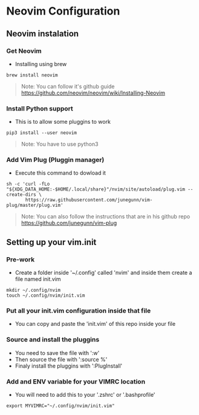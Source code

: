 # Neovim Configuration

## Neovim instalation

### Get Neovim

- Installing using brew

```
brew install neovim
```

> Note: You can follow it's github guide https://github.com/neovim/neovim/wiki/Installing-Neovim

### Install Python support

- This is to allow some pluggins to work

```
pip3 install --user neovim
```

> Note: You have to use python3

### Add Vim Plug (Pluggin manager)

- Execute this command to dowload it

```
sh -c 'curl -fLo "${XDG_DATA_HOME:-$HOME/.local/share}"/nvim/site/autoload/plug.vim --create-dirs \
       https://raw.githubusercontent.com/junegunn/vim-plug/master/plug.vim'
```

> Note: You can also follow the instructions that are in his github repo https://github.com/junegunn/vim-plug

## Setting up your vim.init

### Pre-work

- Create a folder inside '~/.config' called 'nvim' and inside them create a file named init.vim

```
mkdir ~/.config/nvim
touch ~/.config/nvim/init.vim
```

### Put all your init.vim configuration inside that file

- You can copy and paste the 'init.vim' of this repo inside your file

### Source and install the pluggins

- You need to save the file with ':w'
- Then source the file with ':source %'
- Finaly install the pluggins with ':PlugInstall'

### Add and ENV variable for your VIMRC location
- You will need to add this to your '.zshrc' or '.bashprofile'

```
export MYVIMRC="~/.config/nvim/init.vim"
```

